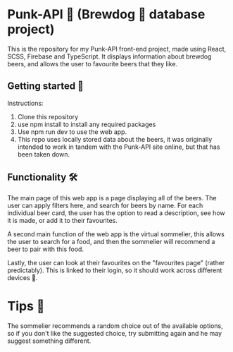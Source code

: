 # Punk-API 🍺 (Brewdog 🐶 database project)

This is the repository for my Punk-API front-end project, made using React, SCSS, Firebase and TypeScript. It displays information about brewdog beers, and allows the user to favourite beers that they like.

## Getting started 🤔

Instructions:

1. Clone this repository
2. use npm install to install any required packages
3. Use npm run dev to use the web app.
4. This repo uses locally stored data about the beers, it was originally intended to work in tandem with the Punk-API site online, but that has been taken down.

## Functionality 🛠️

The main page of this web app is a page displaying all of the beers. The user can apply filters here, and search for beers by name. For each individual beer card, the user has the option to read a description, see how it is made, or add it to their favourites.

A second main function of the web app is the virtual sommelier, this allows the user to search for a food, and then the sommelier will recommend a beer to pair with this food.

Lastly, the user can look at their favourites on the "favourites page" (rather predictably). This is linked to their login, so it should work across different devices 🤯.

# Tips 🧐

The sommelier recommends a random choice out of the available options, so if you don't like the suggested choice, try submitting again and he may suggest something different.
